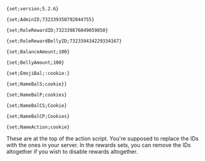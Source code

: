```{set;version;5.2.6}```

```{set;AdminID;732339350792044755}```

```{set;RoleRewardID;732339876049059850}```

```{set;RoleRewardBellyID;732339434229334167}```

```{set;BalanceAmount;100}```

```{set;BellyAmount;100}```

```{set;EmojiBal;:cookie:}```

```{set;NameBalS;cookie}}```

```{set;NameBalP;cookies}```

```{set;NameBalCS;Cookie}```

```{set;NameBalCP;Cookies}```

```{set;NameAction;cookie}```


These are at the top of the action script. You're supposed to replace the IDs with the ones in your server. In the rewards sets, you can remove the IDs altogether if you wish to disable rewards altogether.

